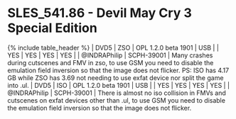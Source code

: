 # SLES_541.86  - Devil May Cry 3 Special Edition

{% include table_header %}
| DVD5 | ZSO | OPL 1.2.0 beta 1901 | USB |  | YES | YES | YES | YES |  | @INDRAPhilip | SCPH-39001 | Many crashes during cutscenes and FMV in zso, to use GSM you need to disable the emulation field inversion so that the image does not flicker. PS: ISO has 4.17 GB while ZSO has 3.69 not needing to use exfat device nor split the game into .ul.
| DVD5 | ISO | OPL 1.2.0 beta 1901 | USB |  | YES | YES | YES | YES |  | @INDRAPhilip | SCPH-39001 | There is almost no iso collision in FMVs and cutscenes on exfat devices other than .ul, to use GSM you need to disable the emulation field inversion so that the image does not flicker.  
